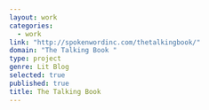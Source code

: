 ```yaml
---
layout: work
categories: 
  - work
link: "http://spokenwordinc.com/thetalkingbook/"
domain: "The Talking Book "
type: project
genre: Lit Blog
selected: true
published: true
title: The Talking Book
---
```


